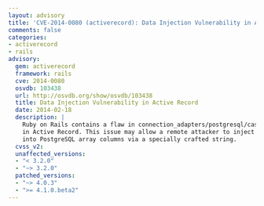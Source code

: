 ```yaml
---
layout: advisory
title: 'CVE-2014-0080 (activerecord): Data Injection Vulnerability in Active Record'
comments: false
categories:
- activerecord
- rails
advisory:
  gem: activerecord
  framework: rails
  cve: 2014-0080
  osvdb: 103438
  url: http://osvdb.org/show/osvdb/103438
  title: Data Injection Vulnerability in Active Record
  date: 2014-02-18
  description: |
    Ruby on Rails contains a flaw in connection_adapters/postgresql/cast.rb
    in Active Record. This issue may allow a remote attacker to inject data
    into PostgreSQL array columns via a specially crafted string.
  cvss_v2: 
  unaffected_versions:
  - "< 3.2.0"
  - "~> 3.2.0"
  patched_versions:
  - "~> 4.0.3"
  - ">= 4.1.0.beta2"
---
```

